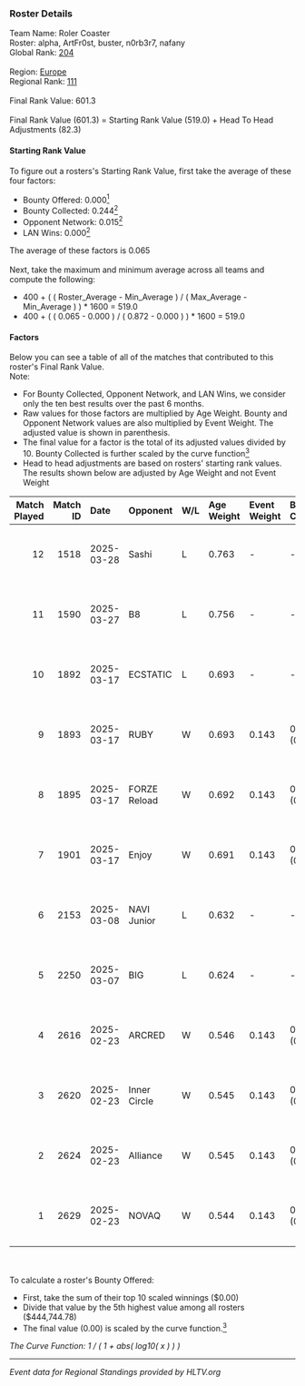 ### Roster Details<br />
Team Name: Roler Coaster<br />
Roster: alpha, ArtFr0st, buster, n0rb3r7, nafany<br />
Global Rank: [204](../../standings_global_2025_06_02.md)<br />
<br />
Region: [Europe]( ../../standings_europe_2025_06_02.md)<br />
Regional Rank: [111]( ../../standings_europe_2025_06_02.md)<br />
<br />
Final Rank Value:  601.3<br />
<br />
Final Rank Value (601.3) = Starting Rank Value (519.0) + Head To Head Adjustments (82.3)<br />

#### Starting Rank Value<br />
To figure out a rosters's Starting Rank Value, first take the average of these four factors:<br />
- Bounty Offered: 0.000[<sup>1</sup>](#table2)
- Bounty Collected: 0.244[<sup>2</sup>](#table1)
- Opponent Network: 0.015[<sup>2</sup>](#table1)
- LAN Wins: 0.000[<sup>2</sup>](#table1)

The average of these factors is 0.065<br />
<br />
Next, take the maximum and minimum average across all teams and compute the following:<br />
- 400 + ( ( Roster_Average - Min_Average ) / ( Max_Average - Min_Average ) ) * 1600 = 519.0
- 400 + ( ( 0.065 - 0.000 ) / ( 0.872 - 0.000 ) ) * 1600 = 519.0


#### Factors<br />
Below you can see a table of all of the matches that contributed to this roster's Final Rank Value.<br />
Note:<br />

- For Bounty Collected, Opponent Network, and LAN Wins, we consider only the ten best results over the past 6 months.
- Raw values for those factors are multiplied by Age Weight. Bounty and Opponent Network values are also multiplied by Event Weight. The adjusted value is shown in parenthesis.
- The final value for a factor is the total of its adjusted values divided by 10. Bounty Collected is further scaled by the curve function[<sup>3</sup>](#curveFunction)
- Head to head adjustments are based on rosters' starting rank values. The results shown below are adjusted by Age Weight and not Event Weight
<span id="table1"></span><br />


| Match Played | Match ID | Date       | Opponent     | W/L | Age Weight | Event Weight | Bounty Collected | Opponent Network | LAN Wins  | H2H Adj. | Roster                                      |
| -: | -: | :- | :- | :- | :- | :- | :- | :- | :- | -: | :- |
|           12 |     1518 | 2025-03-28 | Sashi        | L   | 0.763      | -            | -                | -                | -         |    -3.50 | alpha, ArtFr0st, buster, n0rb3r7, nafany    |
|           11 |     1590 | 2025-03-27 | B8           | L   | 0.756      | -            | -                | -                | -         |    -0.80 | alpha, ArtFr0st, buster, n0rb3r7, nafany    |
|           10 |     1892 | 2025-03-17 | ECSTATIC     | L   | 0.693      | -            | -                | -                | -         |    -1.17 | alpha, ArtFr0st, buster, n0rb3r7, nafany    |
|            9 |     1893 | 2025-03-17 | RUBY         | W   | 0.693      | 0.143        | 0.016 (0.002)    | 0.588 (0.058)    | 0 (0.000) |    17.95 | alpha, ArtFr0st, buster, n0rb3r7, nafany    |
|            8 |     1895 | 2025-03-17 | FORZE Reload | W   | 0.692      | 0.143        | 0.001 (0.000)    | 0.074 (0.007)    | 0 (0.000) |    13.59 | alpha, ArtFr0st, buster, n0rb3r7, nafany    |
|            7 |     1901 | 2025-03-17 | Enjoy        | W   | 0.691      | 0.143        | 0.000 (0.000)    | 0.000 (0.000)    | 0 (0.000) |     5.98 | alpha, ArtFr0st, buster, n0rb3r7, nafany    |
|            6 |     2153 | 2025-03-08 | NAVI Junior  | L   | 0.632      | -            | -                | -                | -         |    -0.91 | alpha, ArtFr0st, nafany, Perfecto, YEKINDAR |
|            5 |     2250 | 2025-03-07 | BIG          | L   | 0.624      | -            | -                | -                | -         |    -0.30 | alpha, ArtFr0st, nafany, Perfecto, YEKINDAR |
|            4 |     2616 | 2025-02-23 | ARCRED       | W   | 0.546      | 0.143        | 0.025 (0.002)    | 0.263 (0.021)    | 0 (0.000) |    15.39 | alpha, ArtFr0st, nafany, Perfecto, YEKINDAR |
|            3 |     2620 | 2025-02-23 | Inner Circle | W   | 0.545      | 0.143        | 0.000 (0.000)    | 0.045 (0.004)    | 0 (0.000) |     8.17 | alpha, ArtFr0st, nafany, Perfecto, YEKINDAR |
|            2 |     2624 | 2025-02-23 | Alliance     | W   | 0.545      | 0.143        | 0.056 (0.004)    | 0.561 (0.044)    | 0 (0.000) |    15.76 | alpha, ArtFr0st, nafany, Perfecto, YEKINDAR |
|            1 |     2629 | 2025-02-23 | NOVAQ        | W   | 0.544      | 0.143        | 0.001 (0.000)    | 0.249 (0.019)    | 0 (0.000) |    12.12 | alpha, ArtFr0st, nafany, Perfecto, YEKINDAR |

<br />
<span id="table2"></span><br />
To calculate a roster's Bounty Offered:<br />

- First, take the sum of their top 10 scaled winnings ($0.00)
- Divide that value by the 5th highest value among all rosters ($444,744.78)
- The final value (0.00) is scaled by the curve function.[<sup>3</sup>](#curveFunction)

<span id="curveFunction"></span>_The Curve Function: 1 / ( 1 + abs( log10( x ) ) )_<br />

---
_Event data for Regional Standings provided by HLTV.org_<br />
